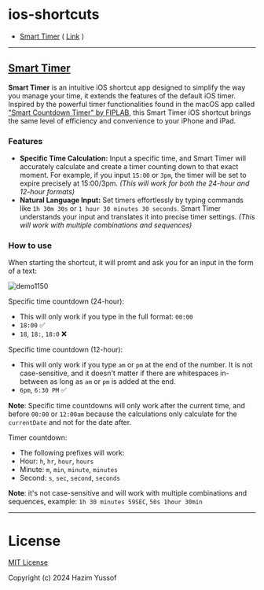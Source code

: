 # ios-shortcuts

- [Smart Timer](#SmartTimer) ( [Link](https://routinehub.co/shortcut/18948/) )

---

## [Smart Timer](https://routinehub.co/shortcut/18948/)

**Smart Timer** is an intuitive iOS shortcut app designed to simplify the way you manage your time, it extends the features of the default iOS timer. Inspired by the powerful timer functionalities found in the macOS app called ["Smart Countdown Timer" by FIPLAB](https://itunes.apple.com/us/app/smart-countdown-timer/id1410709951?mt=12), this Smart Timer iOS shortcut brings the same level of efficiency and convenience to your iPhone and iPad.

### Features

- **Specific Time Calculation:** Input a specific time, and Smart Timer will accurately calculate and create a timer counting down to that exact moment. For example, if you input `15:00` or `3pm`, the timer will be set to expire precisely at 15:00/3pm. _(This will work for both the 24-hour and 12-hour formats)_
- **Natural Language Input:** Set timers effortlessly by typing commands like `1h 30m 30s` or `1 hour 30 minutes 30 seconds`. Smart Timer understands your input and translates it into precise timer settings. _(This will work with multiple combinations and sequences)_

### How to use

When starting the shortcut, it will promt and ask you for an input in the form of a text:

![demo1150](https://github.com/hazimyussof/ios-shortcuts/assets/56122446/3963a3ea-5d04-4def-800f-b373e86d275b)

Specific time countdown (24-hour):
- This will only work if you type in the full format: `00:00`
- `18:00` ✅
- `18`, `18:`, `18:0` ❌

Specific time countdown (12-hour):
- This will only work if you type `am` or `pm` at the end of the number. It is not case-sensitive, and it doesn't matter if there are whitespaces in-between as long as `am` or `pm` is added at the end.
- `6pm`, `6:30 PM` ✅

**Note**: Specific time countdowns will only work after the current time, and before `00:00` or `12:00am` because the calculations only calculate for the `currentDate` and not for the date after.

Timer countdown:
- The following prefixes will work:
- Hour: `h`, `hr`, `hour`, `hours`
- Minute: `m`, `min`, `minute`, `minutes`
- Second: `s`, `sec`, `second`, `seconds`

**Note**: it's not case-sensitive and will work with multiple combinations and sequences, example: `1h 30 minutes 59SEC`, `50s 1hour 30min`

---

# License

[MIT License](LICENSE.md)

Copyright (c) 2024 Hazim Yussof
